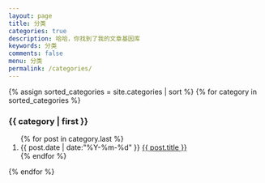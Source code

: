 ```yaml
---
layout: page
title: 分类
categories: true
description: 哈哈，你找到了我的文章基因库
keywords: 分类
comments: false
menu: 分类
permalink: /categories/
---
```


<section class="container posts-content">
  {% assign sorted_categories = site.categories | sort %}
  {% for category in sorted_categories %}
    <h3 id="{{ category[0] }}">{{ category | first }}</h3>
    <ol class="posts-list">
      {% for post in category.last %}
        <li class="posts-list-item">
          <span class="posts-list-meta">{{ post.date | date:"%Y-%m-%d" }}</span>
          <a class="posts-list-name" href="{{ site.url }}{{ post.url }}">{{ post.title }}</a>
        </li>
      {% endfor %}
    </ol>
  {% endfor %}
</section>
<!-- /section.content -->
